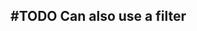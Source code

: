 ## #TODO Can also use a filter
<!--  #task -->
<!-- created:2023-09-13T01:06:24.195Z task-id:JOPcH group:"Ungrouped Tasks" story-id:List-tasks-in-a-story order:60 -->

